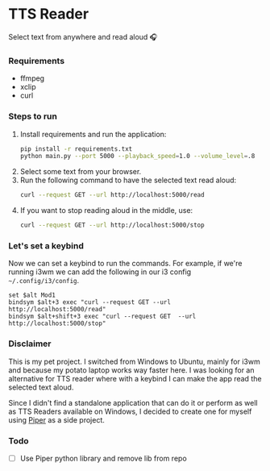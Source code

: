 # TTS Reader
Select text from anywhere and read aloud 🎧

### Requirements
- ffmpeg
- xclip
- curl

### Steps to run
1. Install requirements and run the application:
    ```bash
    pip install -r requirements.txt 
    python main.py --port 5000 --playback_speed=1.0 --volume_level=.8
    ```
2. Select some text from your browser.
3. Run the following command to have the selected text read aloud:
    ```bash
    curl --request GET --url http://localhost:5000/read
    ```
4. If you want to stop reading aloud in the middle, use:
    ```bash
    curl --request GET --url http://localhost:5000/stop
    ```
    
### Let's set a keybind
Now we can set a keybind to run the commands. For example, if we're running i3wm we can add the following in our i3 config `~/.config/i3/config`.
```shell
set $alt Mod1
bindsym $alt+3 exec "curl --request GET --url http://localhost:5000/read"
bindsym $alt+shift+3 exec "curl --request GET  --url http://localhost:5000/stop"
```

### Disclaimer
This is my pet project. I switched from Windows to Ubuntu, mainly for i3wm and because my potato laptop works way faster here.
I was looking for an alternative for TTS reader where with a keybind I can make the app read the selected text aloud.

Since I didn't find a standalone application that can do it or perform as well as TTS Readers available on Windows, I decided to create one for myself using [Piper](https://github.com/rhasspy/piper) as a side project.

### Todo
- [ ] Use Piper python library and remove lib from repo
